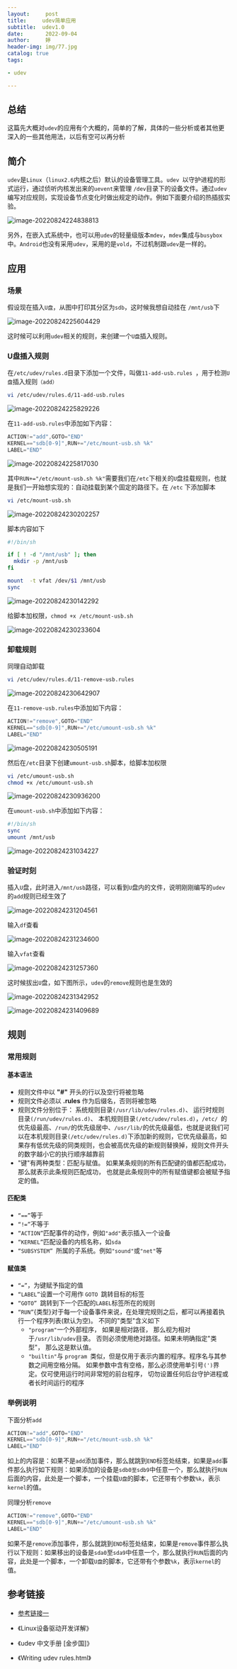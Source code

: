 ```yaml
---
layout:     post   				    
title:     udev简单应用			
subtitle:  udev1.0
date:       2022-09-04				
author:     婷                               
header-img: img/77.jpg 	
catalog: true 						
tags:								

- udev

---
```




## 总结

这篇先大概对`udev`的应用有个大概的，简单的了解，具体的一些分析或者其他更深入的一些其他用法，以后有空可以再分析



## 简介

`udev`是`Linux`（`linux2.6`内核之后）默认的设备管理工具。`udev `以守护进程的形式运行，通过侦听内核发出来的`uevent`来管理 `/dev`目录下的设备文件。通过`udev`编写对应规则，实现设备节点变化时做出规定的动作。例如下面要介绍的热插拔实验。

![image-20220824224838813](https://raw.githubusercontent.com/copyright1999/image-typora-markdown/main/udev1.0/image-20220824224838813.png)



另外，在嵌入式系统中，也可以用`udev`的轻量级版本`mdev`，`mdev`集成与`busybox`中。`Android`也没有采用`udev`，采用的是`vold`，不过机制跟`udev`是一样的。





## 应用

### 场景

假设现在插入`U盘`，从图中打印其分区为`sdb`，这时候我想自动挂在  `/mnt/usb`下

![image-20220824225604429](https://raw.githubusercontent.com/copyright1999/image-typora-markdown/main/udev1.0/image-20220824225604429.png)

这时候可以利用`udev`相关的规则，来创建一个`U盘`插入规则。



### U盘插入规则

在`/etc/udev/rules.d`目录下添加一个文件，叫做`11-add-usb.rules `，用于检测`U盘`插入规则`（add）`

```bash
vi /etc/udev/rules.d/11-add-usb.rules 
```

![image-20220824225829226](https://raw.githubusercontent.com/copyright1999/image-typora-markdown/main/udev1.0/image-20220824225829226.png)





在`11-add-usb.rules`中添加如下内容：

```c
ACTION!="add",GOTO="END"
KERNEL=="sdb[0-9]",RUN+="/etc/mount-usb.sh %k"
LABEL="END"
```



![image-20220824225817030](https://raw.githubusercontent.com/copyright1999/image-typora-markdown/main/udev1.0/image-20220824225817030.png)



其中`RUN+="/etc/mount-usb.sh %k"`需要我们在`/etc`下相关的`U`盘挂载规则，也就是我们一开始想实现的：自动挂载到某个固定的路径下。在 `/etc` 下添加脚本

```bash
vi /etc/mount-usb.sh
```

![image-20220824230202257](https://raw.githubusercontent.com/copyright1999/image-typora-markdown/main/udev1.0/image-20220824230202257.png)

脚本内容如下

```bash
#!/bin/sh

if [ ! -d "/mnt/usb" ]; then
  mkdir -p /mnt/usb
fi

mount  -t vfat /dev/$1 /mnt/usb
sync
```



![image-20220824230142292](https://raw.githubusercontent.com/copyright1999/image-typora-markdown/main/udev1.0/image-20220824230142292.png)



给脚本加权限，`chmod +x /etc/mount-usb.sh`

![image-20220824230233604](https://raw.githubusercontent.com/copyright1999/image-typora-markdown/main/udev1.0/image-20220824230233604.png)



### 卸载规则

同理自动卸载

```bash
vi /etc/udev/rules.d/11-remove-usb.rules
```

![image-20220824230642907](https://raw.githubusercontent.com/copyright1999/image-typora-markdown/main/udev1.0/image-20220824230642907.png)





在`11-remove-usb.rules`中添加如下内容：

```c
ACTION!="remove",GOTO="END"
KERNEL=="sdb[0-9]",RUN+="/etc/umount-usb.sh %k"
LABEL="END"
```



![image-20220824230505191](https://raw.githubusercontent.com/copyright1999/image-typora-markdown/main/udev1.0/image-20220824230505191.png)





然后在`/etc`目录下创建`umount-usb.sh`脚本，给脚本加权限

```bash
vi /etc/umount-usb.sh
chmod +x /etc/umount-usb.sh
```



![image-20220824230936200](https://raw.githubusercontent.com/copyright1999/image-typora-markdown/main/udev1.0/image-20220824230936200.png)





 在`umount-usb.sh`中添加如下内容：

```bash
#!/bin/sh
sync
umount /mnt/usb
```



![image-20220824231034227](https://raw.githubusercontent.com/copyright1999/image-typora-markdown/main/udev1.0/image-20220824231034227.png)



### 验证时刻

插入`U`盘，此时进入`/mnt/usb`路径，可以看到`U`盘内的文件，说明刚刚编写的`udev`的`add`规则已经生效了

![image-20220824231204561](https://raw.githubusercontent.com/copyright1999/image-typora-markdown/main/udev1.0/image-20220824231204561.png)



输入`df`查看

![image-20220824231234600](https://raw.githubusercontent.com/copyright1999/image-typora-markdown/main/udev1.0/image-20220824231234600.png)



输入`vfat`查看

![image-20220824231257360](https://raw.githubusercontent.com/copyright1999/image-typora-markdown/main/udev1.0/image-20220824231257360.png)



这时候拔出`U`盘，如下图所示，`udev`的`remove`规则也是生效的

![image-20220824231342952](https://raw.githubusercontent.com/copyright1999/image-typora-markdown/main/udev1.0/image-20220824231342952.png)



![image-20220824231409689](https://raw.githubusercontent.com/copyright1999/image-typora-markdown/main/udev1.0/image-20220824231409689.png)







## 规则

### 常用规则

#### 基本语法

- 规则文件中以 **"#"** 开头的行以及空行将被忽略
- 规则文件必须以 **.rules** 作为后缀名，否则将被忽略
- 规则文件分别位于： 系统规则目录`(/usr/lib/udev/rules.d)`、 运行时规则目录`(/run/udev/rules.d)`、 本机规则目录`(/etc/udev/rules.d)`，`/etc/ `的优先级最高、` /run/ `的优先级居中、` /usr/lib/ `的优先级最低，也就是说我们可以在本机规则目录`(/etc/udev/rules.d)`下添加新的规则，它优先级最高，如果存有低优先级的同类规则，也会被高优先级的新规则替换掉，规则文件开头的数字越小它的执行顺序越靠前
- "键"有两种类型：匹配与赋值。 如果某条规则的所有匹配键的值都匹配成功，那么就表示此条规则匹配成功， 也就是此条规则中的所有赋值键都会被赋予指定的值。





#### 匹配类

- `“==”`等于
- `“!=”`不等于
- `“ACTION”`匹配事件的动作，例如`"add"`表示插入一个设备
- `“KERNEL”`匹配设备的内核名称，如`sda`
- `“SUBSYSTEM” `所属的子系统。例如`"sound"`或`"net"`等





####  赋值类

- `“=”`，为键赋予指定的值
- `“LABEL”`设置一个可用作 `GOTO `跳转目标的标签
- `“GOTO” `跳转到下一个匹配的` LABEL `标签所在的规则
- `“RUN”`{类型}对于每一个设备事件来说，在处理完规则之后，都可以再接着执行一个程序列表(默认为空)。 不同的"类型"含义如下
  - `"program"`一个外部程序， 如果是相对路径， 那么视为相对于` /usr/lib/udev `目录。 否则必须使用绝对路径。如果未明确指定"类型"， 那么这是默认值。
  - `"builtin"`与 `program `类似，但是仅用于表示内置的程序。程序名与其参数之间用空格分隔。 如果参数中含有空格，那么必须使用单引号`(')`界定。仅可使用运行时间非常短的前台程序， 切勿设置任何后台守护进程或者长时间运行的程序



 

### 举例说明

下面分析`add`

```c
ACTION!="add",GOTO="END"
KERNEL=="sdb[0-9]",RUN+="/etc/mount-usb.sh %k"
LABEL="END"
```

如上的内容是：如果不是`add`添加事件，那么就跳到`END`标签处结束，如果是`add`事件那么执行如下规则：如果添加的设备是`sdb0至sdb9`中任意一个，那么就执行`RUN`后面的内容，此处是一个脚本，一个挂载`U盘`的脚本，它还带有个参数`%k`，表示`kernel`的值。





同理分析`remove`

```c
ACTION!="remove",GOTO="END"
KERNEL=="sdb[0-9]",RUN+="/etc/umount-usb.sh %k"
LABEL="END"
```

如果不是`remove`添加事件，那么就跳到`END`标签处结束，如果是`remove`事件那么执行以下规则：如果移出的设备是`sda0`至`sda9`中任意一个，那么就执行`RUN`后面的内容，此处是一个脚本，一个卸载`U盘`的脚本，它还带有个参数`%k`，表示`kernel`的值。







## 参考链接

- [参考链接一](http://www.100ask.org/pages/c0d779/#_15-2-1-udev%E8%A7%84%E5%88%99)

- 《Linux设备驱动开发详解》
- 《udev 中文手册 [金步国]》
- 《Writing udev rules.html》


